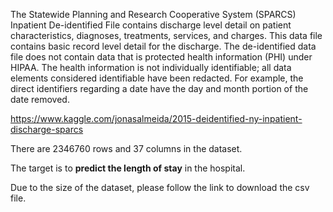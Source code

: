 
The Statewide Planning and Research Cooperative System (SPARCS) Inpatient De-identified File contains discharge level detail on patient characteristics, diagnoses, treatments, services, and charges. This data file contains basic record level detail for the discharge. The de-identified data file does not contain data that is protected health information (PHI) under HIPAA. The health information is not individually identifiable; all data elements considered identifiable have been redacted. For example, the direct identifiers regarding a date have the day and month portion of the date removed.

https://www.kaggle.com/jonasalmeida/2015-deidentified-ny-inpatient-discharge-sparcs

There are 2346760 rows and 37 columns in the dataset.

The target is to **predict the length of stay** in the hospital.

Due to the size of the dataset, please follow the link to download the csv file.
